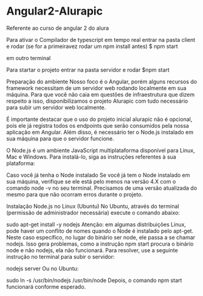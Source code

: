 # Angular2-Alurapic
Referente ao curso de angular 2 do alura

Para ativar o Compilador de typescript em tempo real
entrar na pasta client e rodar (se for a primeiravez rodar um npm install antes)
$ npm start


em outro terminal

Para startar o projeto
entrar na pasta servidor e rodar
$npm start








Preparação do ambiente
Nosso foco é o Angular, porém alguns recursos do framework necessitam de um servidor web rodando localmente em sua máquina. Para que você não caia em questões de infraestrutura que dizem respeito a isso, disponibilizamos o projeto Alurapic com tudo necessário para subir um servidor web localmente.

É importante destacar que o uso do projeto inicial alurapic não é opcional, pois ele já registra todos os endpoints que serão consumidos pela nossa aplicação em Angular. Além disso, é necessário ter o Node.js instalado em sua máquina para que o servidor funcione.

O Node.js é um ambiente JavaScript multiplataforma disponível para Linux, Mac e Windows. Para instalá-lo, siga as instruções referentes à sua plataforma:

Caso você já tenha o Node instalado
Se você já tem o Node instalado em sua máquina, verifique se ele está pelo menos na versão 4.X com o comando node -v no seu terminal. Precisamos de uma versão atualizada do mesmo para que não ocorram erros durante o projeto.

Instalação Node.js no Linux (Ubuntu)
No Ubuntu, através do terminal (permissão de administrador necessária) execute o comando abaixo:

sudo apt-get install -y nodejs
Atenção: em algumas distribuições Linux, pode haver um conflito de nomes quando o Node é instalado pelo apt-get. Neste caso específico, no lugar do binário ser node, ele passa a se chamar nodejs. Isso gera problemas, como a instrução npm start procura o binário node e não nodejs, ela não funcionará. Para resolver, use a seguinte instrução no terminal para subir o servidor:

nodejs server
Ou no Ubuntu:

sudo ln -s /usr/bin/nodejs /usr/bin/node
Depois, o comando npm start funcionará conforme esperado.

